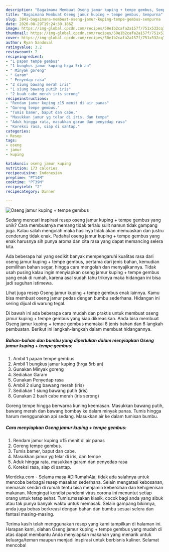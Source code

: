 ```yaml
---
description: "Bagaimana Membuat Oseng jamur kuping + tempe gembus, Sempurna"
title: "Bagaimana Membuat Oseng jamur kuping + tempe gembus, Sempurna"
slug: 3841-bagaimana-membuat-oseng-jamur-kuping-tempe-gembus-sempurna
date: 2020-08-29T19:24:30.186Z
image: https://img-global.cpcdn.com/recipes/50e1b2cafa2a157f/751x532cq70/oseng-jamur-kuping-tempe-gembus-foto-resep-utama.jpg
thumbnail: https://img-global.cpcdn.com/recipes/50e1b2cafa2a157f/751x532cq70/oseng-jamur-kuping-tempe-gembus-foto-resep-utama.jpg
cover: https://img-global.cpcdn.com/recipes/50e1b2cafa2a157f/751x532cq70/oseng-jamur-kuping-tempe-gembus-foto-resep-utama.jpg
author: Ryan Sandoval
ratingvalue: 3.2
reviewcount: 7
recipeingredient:
- "1 papan tempe gembus"
- "1 bungkus jamur kuping hrga 5rb an"
- " Minyak goreng"
- " Garam"
- " Penyedap rasa"
- "2 siung bawang merah iris"
- "1 siung bawang putih iris"
- "2 buah cabe merah iris serong"
recipeinstructions:
- "Rendam jamur kuping ±15 menit di air panas"
- "Goreng tempe gembus."
- "Tumis bamer, baput dan cabe."
- "Masukkan jamur yg telar di iris, dan tempe"
- "Aduk hingga rata, masukkan garam dan penyedap rasa"
- "Koreksi rasa, siap di santap."
categories:
- Resep
tags:
- oseng
- jamur
- kuping

katakunci: oseng jamur kuping 
nutrition: 173 calories
recipecuisine: Indonesian
preptime: "PT14M"
cooktime: "PT39M"
recipeyield: "2"
recipecategory: Dinner

---
```



![Oseng jamur kuping + tempe gembus](https://img-global.cpcdn.com/recipes/50e1b2cafa2a157f/751x532cq70/oseng-jamur-kuping-tempe-gembus-foto-resep-utama.jpg)

Sedang mencari inspirasi resep oseng jamur kuping + tempe gembus yang unik? Cara membuatnya memang tidak terlalu sulit namun tidak gampang juga. Kalau salah mengolah maka hasilnya tidak akan memuaskan dan justru cenderung tidak enak. Padahal oseng jamur kuping + tempe gembus yang enak harusnya sih punya aroma dan cita rasa yang dapat memancing selera kita.

Ada beberapa hal yang sedikit banyak mempengaruhi kualitas rasa dari oseng jamur kuping + tempe gembus, pertama dari jenis bahan, kemudian pemilihan bahan segar, hingga cara mengolah dan menyajikannya. Tidak usah pusing kalau ingin menyiapkan oseng jamur kuping + tempe gembus yang enak di rumah, karena asal sudah tahu triknya maka hidangan ini bisa jadi suguhan istimewa.

Lihat juga resep Oseng jamur kuping + tempe gembus enak lainnya. Kamu bisa membuat oseng jamur pedas dengan bumbu sederhana. Hidangan ini sering dijual di warung tegal.


Di bawah ini ada beberapa cara mudah dan praktis untuk membuat oseng jamur kuping + tempe gembus yang siap dikreasikan. Anda bisa membuat Oseng jamur kuping + tempe gembus memakai 8 jenis bahan dan 6 langkah pembuatan. Berikut ini langkah-langkah dalam membuat hidangannya.

<!--inarticleads1-->

##### Bahan-bahan dan bumbu yang diperlukan dalam menyiapkan Oseng jamur kuping + tempe gembus:

1. Ambil 1 papan tempe gembus
1. Ambil 1 bungkus jamur kuping (hrga 5rb an)
1. Gunakan  Minyak goreng
1. Sediakan  Garam
1. Gunakan  Penyedap rasa
1. Ambil 2 siung bawang merah (iris)
1. Sediakan 1 siung bawang putih (iris)
1. Gunakan 2 buah cabe merah (iris serong)


Goreng tempe hingga berwarna kuning keemasan. Masukkan bawang putih, bawang merah dan bawang bombay ke dalam minyak panas. Tumis hingga harum menggunakan api sedang. Masukkan air ke dalam tumisan bumbu. 

<!--inarticleads2-->

##### Cara menyiapkan Oseng jamur kuping + tempe gembus:

1. Rendam jamur kuping ±15 menit di air panas
1. Goreng tempe gembus.
1. Tumis bamer, baput dan cabe.
1. Masukkan jamur yg telar di iris, dan tempe
1. Aduk hingga rata, masukkan garam dan penyedap rasa
1. Koreksi rasa, siap di santap.


Merdeka.com - Selama masa #DiRumahAja, tidak ada salahnya untuk mencoba berbagai resep masakan sederhana. Selain mengatasi kebosanan, memasak sendiri di rumah tentu bisa menjamin kebersihan dan kehigienisan makanan. Mengingat kondisi pandemi virus corona ini menuntut setiap orang untuk tetap sehat. Tumis.masakan klasik, cocok bagi anda yang sibuk atau tak punya banyak waktu untuk memasak. Selain gampang bikinnya, anda juga bebas berkreasi dengan bahan dan bumbu sesuai selera dan fantasi masing-masing. 

Terima kasih telah menggunakan resep yang kami tampilkan di halaman ini. Harapan kami, olahan Oseng jamur kuping + tempe gembus yang mudah di atas dapat membantu Anda menyiapkan makanan yang menarik untuk keluarga/teman maupun menjadi inspirasi untuk berbisnis kuliner. Selamat mencoba!
